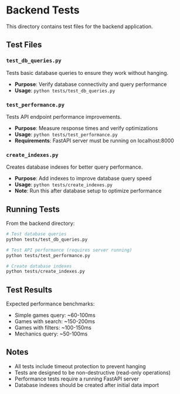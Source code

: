 # Backend Tests

This directory contains test files for the backend application.

## Test Files

### `test_db_queries.py`
Tests basic database queries to ensure they work without hanging.
- **Purpose**: Verify database connectivity and query performance
- **Usage**: `python tests/test_db_queries.py`

### `test_performance.py`
Tests API endpoint performance improvements.
- **Purpose**: Measure response times and verify optimizations
- **Usage**: `python tests/test_performance.py`
- **Requirements**: FastAPI server must be running on localhost:8000

### `create_indexes.py`
Creates database indexes for better query performance.
- **Purpose**: Add indexes to improve database query speed
- **Usage**: `python tests/create_indexes.py`
- **Note**: Run this after database setup to optimize performance

## Running Tests

From the backend directory:

```bash
# Test database queries
python tests/test_db_queries.py

# Test API performance (requires server running)
python tests/test_performance.py

# Create database indexes
python tests/create_indexes.py
```

## Test Results

Expected performance benchmarks:
- Simple games query: ~60-100ms
- Games with search: ~150-200ms
- Games with filters: ~100-150ms
- Mechanics query: ~50-100ms

## Notes

- All tests include timeout protection to prevent hanging
- Tests are designed to be non-destructive (read-only operations)
- Performance tests require a running FastAPI server
- Database indexes should be created after initial data import 